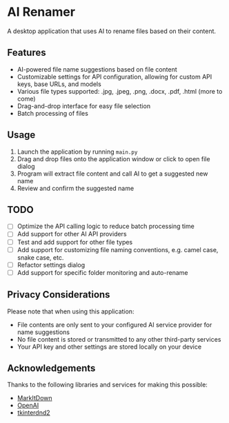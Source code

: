 # AI Renamer

A desktop application that uses AI to rename files based on their content.

## Features

- AI-powered file name suggestions based on file content
- Customizable settings for API configuration, allowing for custom API keys, base URLs, and models
- Various file types supported: .jpg, .jpeg, .png, .docx, .pdf, .html (more to come)
- Drag-and-drop interface for easy file selection
- Batch processing of files

## Usage

1. Launch the application by running `main.py`
2. Drag and drop files onto the application window or click to open file dialog
3. Program will extract file content and call AI to get a suggested new name
4. Review and confirm the suggested name

## TODO

- [ ] Optimize the API calling logic to reduce batch processing time
- [ ] Add support for other AI API providers
- [ ] Test and add support for other file types
- [ ] Add support for customizing file naming conventions, e.g. camel case, snake case, etc.
- [ ] Refactor settings dialog
- [ ] Add support for specific folder monitoring and auto-rename

## Privacy Considerations

Please note that when using this application:

- File contents are only sent to your configured AI service provider for name suggestions
- No file content is stored or transmitted to any other third-party services
- Your API key and other settings are stored locally on your device

## Acknowledgements

Thanks to the following libraries and services for making this possible:

- [MarkItDown](https://github.com/jxnl/markitdown)
- [OpenAI](https://openai.com)
- [tkinterdnd2](https://github.com/paul-musgrave/tkinterdnd2)
